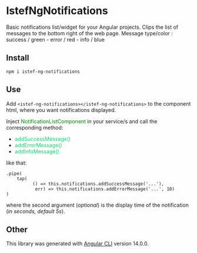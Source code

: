 # IstefNgNotifications

Basic notifications list/widget for your Angular projects. 
Clips the list of messages to the bottom right of the web page.
Message type/color :   success / green  -  error / red  -  info / blue

## Install

`
npm i istef-ng-notifications
`

## Use

Add `<istef-ng-notifications></istef-ng-notifications>` to the component html, where you want notifications displayed.

Inject <span style="color: green">NotificationListComponent</span>  in your service/s and call the corresponding method:
* <span style="color: #13cc70">addSuccessMessage()</span>
* <span style="color: #13cc70">addErrorMessage()</span>
* <span style="color: #13cc70">addInfoMessage()</span>

like that: 
```
.pipe(
    tap(  
          () => this.notifications.addSuccessMessage('...'),
           err) => this.notifications.addErrorMessage('...', 10)
)
```
where the second argument (<i>optional</i>) is the display time of the notification (<i>in seconds, default 5s</i>).

## Other

This library was generated with [Angular CLI](https://github.com/angular/angular-cli) version 14.0.0.
